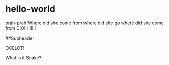 # hello-world
prah-prah
Where did she come from
where did she go
where did she come from
DIO!!!!!!!!!

##Subheader

OCELOT!

What is it Snake?